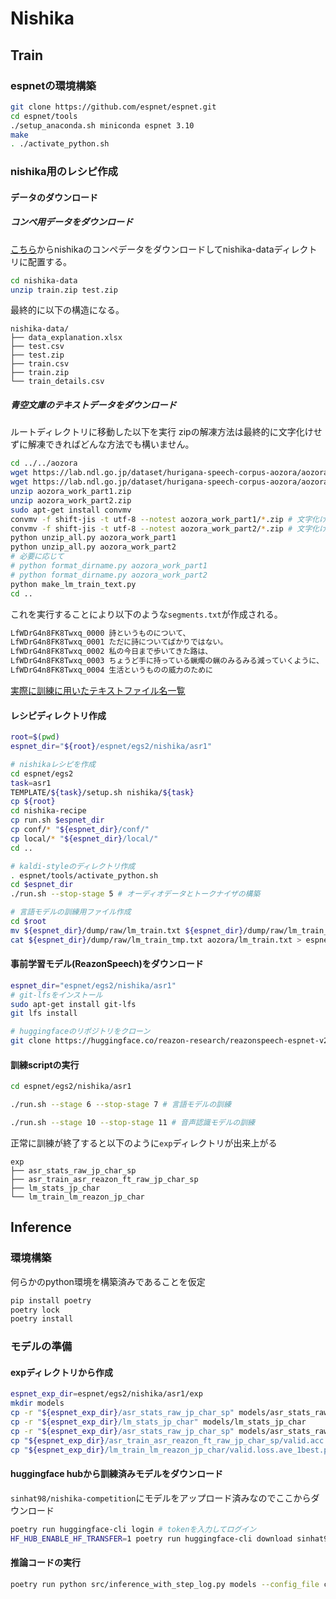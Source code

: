 # Nishika

## Train

### espnetの環境構築
```bash
git clone https://github.com/espnet/espnet.git
cd espnet/tools
./setup_anaconda.sh miniconda espnet 3.10
make
. ./activate_python.sh
```

### nishika用のレシピ作成
#### データのダウンロード
##### コンペ用データをダウンロード
[こちら](https://competition.nishika.com/competitions/audio_book_transcription/data)からnishikaのコンペデータをダウンロードしてnishika-dataディレクトリに配置する。
```bash
cd nishika-data
unzip train.zip test.zip
```
最終的に以下の構造になる。
```
nishika-data/
├── data_explanation.xlsx
├── test.csv
├── test.zip
├── train.csv
├── train.zip
└── train_details.csv
```

##### 青空文庫のテキストデータをダウンロード
ルートディレクトリに移動した以下を実行
zipの解凍方法は最終的に文字化けせずに解凍できればどんな方法でも構いません。
```bash
cd ../../aozora
wget https://lab.ndl.go.jp/dataset/hurigana-speech-corpus-aozora/aozora_work_part1.zip
wget https://lab.ndl.go.jp/dataset/hurigana-speech-corpus-aozora/aozora_work_part2.zip
unzip aozora_work_part1.zip
unzip aozora_work_part2.zip
sudo apt-get install convmv
convmv -f shift-jis -t utf-8 --notest aozora_work_part1/*.zip # 文字化け対応
convmv -f shift-jis -t utf-8 --notest aozora_work_part2/*.zip # 文字化け対応
python unzip_all.py aozora_work_part1
python unzip_all.py aozora_work_part2
# 必要に応じて
# python format_dirname.py aozora_work_part1
# python format_dirname.py aozora_work_part2
python make_lm_train_text.py
cd ..
```
これを実行することにより以下のような`segments.txt`が作成される。
```bash
LfWDrG4n8FK8Twxq_0000 詩というものについて、
LfWDrG4n8FK8Twxq_0001 ただに詩についてばかりではない。
LfWDrG4n8FK8Twxq_0002 私の今日まで歩いてきた路は、
LfWDrG4n8FK8Twxq_0003 ちょうど手に持っている蝋燭の蝋のみるみる減っていくように、
LfWDrG4n8FK8Twxq_0004 生活というものの威力のために
```


[実際に訓練に用いたテキストファイル名一覧](aozora/file_list.txt)


#### レシピディレクトリ作成
```bash
root=$(pwd)
espnet_dir="${root}/espnet/egs2/nishika/asr1"

# nishikaレシピを作成
cd espnet/egs2
task=asr1
TEMPLATE/${task}/setup.sh nishika/${task}
cp ${root}
cd nishika-recipe
cp run.sh $espnet_dir
cp conf/* "${espnet_dir}/conf/"
cp local/* "${espnet_dir}/local/"
cd ..

# kaldi-styleのディレクトリ作成
. espnet/tools/activate_python.sh
cd $espnet_dir
./run.sh --stop-stage 5 # オーディオデータとトークナイザの構築

# 言語モデルの訓練用ファイル作成
cd $root
mv ${espnet_dir}/dump/raw/lm_train.txt ${espnet_dir}/dump/raw/lm_train_tmp.txt
cat ${espnet_dir}/dump/raw/lm_train_tmp.txt aozora/lm_train.txt > espnet/egs2/nishika/asr1/dump/raw/lm_train.txt
```

#### 事前学習モデル(ReazonSpeech)をダウンロード
```bash
espnet_dir="espnet/egs2/nishika/asr1"
# git-lfsをインストール
sudo apt-get install git-lfs
git lfs install

# huggingfaceのリポジトリをクローン
git clone https://huggingface.co/reazon-research/reazonspeech-espnet-v2 "${espnet_dir}/reazonspeech-espnet-v2"
```

#### 訓練scriptの実行
```bash
cd espnet/egs2/nishika/asr1

./run.sh --stage 6 --stop-stage 7 # 言語モデルの訓練

./run.sh --stage 10 --stop-stage 11 # 音声認識モデルの訓練

```

正常に訓練が終了すると以下のように`exp`ディレクトリが出来上がる
```
exp
├── asr_stats_raw_jp_char_sp
├── asr_train_asr_reazon_ft_raw_jp_char_sp
├── lm_stats_jp_char
└── lm_train_lm_reazon_jp_char
```

## Inference
### 環境構築
何らかのpython環境を構築済みであることを仮定

```bash
pip install poetry
poetry lock
poetry install
```

### モデルの準備

#### expディレクトリから作成
```bash
espnet_exp_dir=espnet/egs2/nishika/asr1/exp
mkdir models
cp -r "${espnet_exp_dir}/asr_stats_raw_jp_char_sp" models/asr_stats_raw_jp_char_sp
cp -r "${espnet_exp_dir}/lm_stats_jp_char" models/lm_stats_jp_char
cp -r "${espnet_exp_dir}/asr_stats_raw_jp_char_sp" models/asr_stats_raw_jp_char_sp
cp "${espnet_exp_dir}/asr_train_asr_reazon_ft_raw_jp_char_sp/valid.acc.ave_3best.pth" models/asr.pth
cp "${espnet_exp_dir}/lm_train_lm_reazon_jp_char/valid.loss.ave_1best.pth" models/lm.pth
```

#### huggingface hubから訓練済みモデルをダウンロード
`sinhat98/nishika-competition`にモデルをアップロード済みなのでここからダウンロード

```bash
poetry run huggingface-cli login # tokenを入力してログイン
HF_HUB_ENABLE_HF_TRANSFER=1 poetry run huggingface-cli download sinhat98/nishika-competition # リポジトリをダウンロード
```

#### 推論コードの実行
```bash
poetry run python src/inference_with_step_log.py models --config_file conf/best_decode_config.yaml
```

